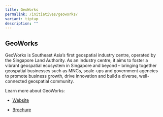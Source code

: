 ```yaml
---
title: GeoWorks
permalink: /initiatives/geoworks/
variant: tiptap
description: ""
---
```

<h2>GeoWorks</h2><p>GeoWorks is Southeast Asia’s first geospatial industry centre, operated by the Singapore Land Authority. As an industry centre, it aims to foster a vibrant geospatial ecosystem in Singapore and beyond – bringing together geospatial businesses such as MNCs, scale-ups and government agencies to promote business growth, drive innovation and build a diverse, well-connected geospatial community.</p><p>Learn more about GeoWorks: </p><ul data-tight="true" class="tight"><li><p><a href="https://www.sla.gov.sg/geoworks/" rel="noopener noreferrer nofollow" target="_blank">Website</a></p></li><li><p><a href="/files/GeoWorks_BrochureAug2021.pdf" rel="noopener noreferrer nofollow" target="_blank">Brochure</a></p></li></ul><p></p>